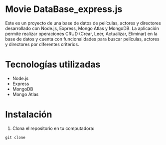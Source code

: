 # Movie DataBase_express.js

Este es un proyecto de una base de datos de películas, actores y directores desarrollado con Node.js, Express, Mongo Atlas y MongoDB. La aplicación permite realizar operaciones CRUD (Crear, Leer, Actualizar, Eliminar) en la base de datos y cuenta con funcionalidades para buscar películas, actores y directores por diferentes criterios.

# Tecnologías utilizadas

- Node.js
- Express
- MongoDB
- Mongo Atlas

# Instalación

1. Clona el repositorio en tu computadora:
```
git clone 
```
